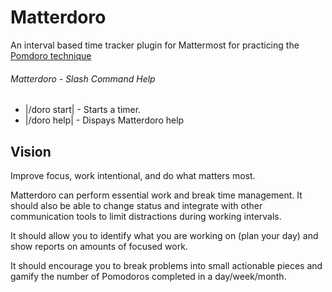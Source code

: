 # Matterdoro

An interval based time tracker plugin for Mattermost for practicing the [Pomdoro technique](https://en.wikipedia.org/wiki/Pomodoro_Technique) 

###### Matterdoro - Slash Command Help
* |/doro start| - Starts a timer.
* |/doro help| - Dispays Matterdoro help 

## Vision

Improve focus, work intentional, and do what matters most.

Matterdoro can perform essential work and break time management. It should also be able to change status and integrate with other communication tools to limit distractions during working intervals. 

It should allow you to identify what you are working on (plan your day) and show reports on amounts of focused work.

It should encourage you to break problems into small actionable pieces and gamify the number of Pomodoros completed in a day/week/month.